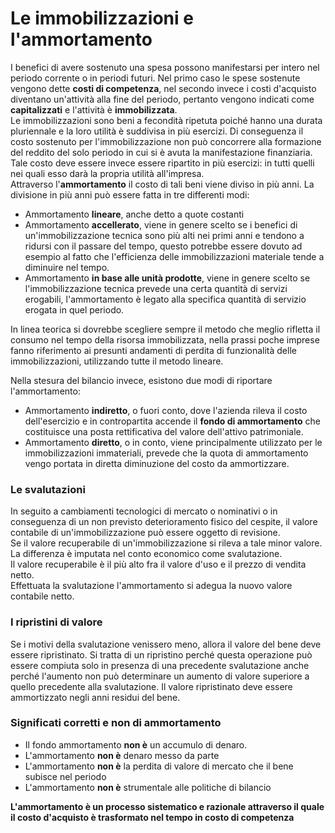 # Le immobilizzazioni e l'ammortamento
I benefici di avere sostenuto una spesa possono manifestarsi per intero nel periodo corrente o in periodi futuri. Nel primo caso le spese sostenute vengono dette **costi di competenza**, nel secondo invece i costi d'acquisto diventano un'attività alla fine del periodo, pertanto vengono indicati come **capitalizzati** e l'attività è **immobilizzata**.\
Le immobilizzazioni sono beni a fecondità ripetuta poiché hanno una durata pluriennale e la loro utilità è suddivisa in più esercizi. Di conseguenza il costo sostenuto per l'immobilizzazione non può concorrere alla formazione del reddito del solo periodo in cui si è avuta la manifestazione finanziaria. Tale costo deve essere invece essere ripartito in più esercizi: in tutti quelli nei quali esso darà la propria utilità all'impresa.\
Attraverso l'**ammortamento** il costo di tali beni viene diviso in più anni. La divisione in più anni può essere fatta in tre differenti modi:

- Ammortamento **lineare**, anche detto a quote costanti
- Ammortamento **accellerato**, viene in genere scelto se i benefici di un'immobilizzazione tecnica sono più alti nei primi anni e tendono a ridursi con il passare del tempo, questo potrebbe essere dovuto ad esempio al fatto che l'efficienza delle immobilizzazioni materiale tende a diminuire nel tempo.
- Ammortamento **in base alle unità prodotte**, viene in genere scelto se l'immobilizzazione tecnica prevede una certa quantità di servizi erogabili, l'ammortamento è legato alla specifica quantità di servizio erogata in quel periodo.

In linea teorica si dovrebbe scegliere sempre il metodo che meglio rifletta il consumo nel tempo della risorsa immobilizzata, nella prassi poche imprese fanno riferimento ai presunti andamenti di perdita di funzionalità delle immobilizzazioni, utilizzando tutte il metodo lineare.

Nella stesura del bilancio invece, esistono due modi di riportare l'ammortamento:

- Ammortamento **indiretto**, o fuori conto, dove l'azienda rileva il costo dell'esercizio e in contropartita accende il **fondo di ammortamento** che costituisce una posta rettificativa del valore dell'attivo patrimoniale.
- Ammortamento **diretto**, o in conto, viene principalmente utilizzato per le immobilizzazioni immateriali, prevede che la quota di ammortamento vengo portata in diretta diminuzione del costo da ammortizzare.

### Le svalutazioni
In seguito a cambiamenti tecnologici di mercato o nominativi o in conseguenza di un non previsto deterioramento fisico del cespite, il valore contabile di un'immobilizzazione può essere oggetto di revisione.\
Se il valore recuperabile di un'immobilizzazione si rileva a tale minor valore. La differenza è imputata nel conto economico come svalutazione.\
Il valore recuperabile è il più alto fra il valore d'uso e il prezzo di vendita netto.\
Effettuata la svalutazione l'ammortamento si adegua la nuovo valore contabile netto.

### I ripristini di valore
Se i motivi della svalutazione venissero meno, allora il valore del bene deve essere ripristinato. Si tratta di un ripristino perché questa operazione può essere compiuta solo in presenza di una precedente svalutazione anche perché l'aumento non può determinare un aumento di valore superiore a quello precedente alla svalutazione. Il valore ripristinato deve essere ammortizzato negli anni residui del bene.

### Significati corretti e non di ammortamento
- Il fondo ammortamento **non è** un accumulo di denaro.
- L'ammortamento **non è** denaro messo da parte
- L'ammortamento **non è** la perdita di valore di mercato che il bene subisce nel periodo
- L'ammortamento **non è** strumentale alle politiche di bilancio

**L'ammortamento è un processo sistematico e razionale attraverso il quale il costo d'acquisto è trasformato nel tempo in costo di competenza**
